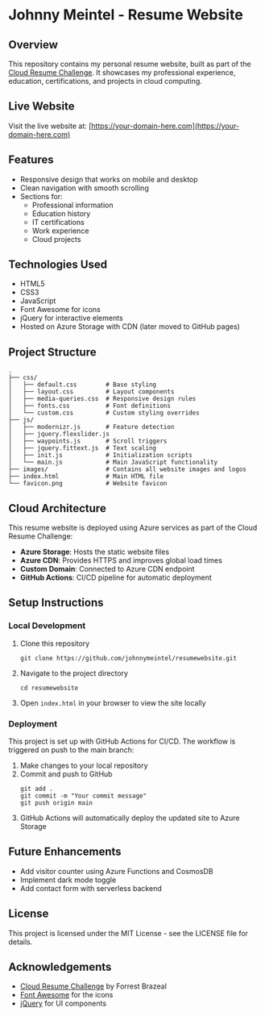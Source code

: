 # Johnny Meintel - Resume Website

## Overview
This repository contains my personal resume website, built as part of the [Cloud Resume Challenge](https://cloudresumechallenge.dev/). It showcases my professional experience, education, certifications, and projects in cloud computing.

## Live Website
Visit the live website at: [https://your-domain-here.com](https://your-domain-here.com)

## Features
- Responsive design that works on mobile and desktop
- Clean navigation with smooth scrolling
- Sections for:
  - Professional information
  - Education history
  - IT certifications
  - Work experience
  - Cloud projects

## Technologies Used
- HTML5
- CSS3
- JavaScript
- Font Awesome for icons
- jQuery for interactive elements
- Hosted on Azure Storage with CDN (later moved to GitHub pages)

## Project Structure
```
.
├── css/
│   ├── default.css        # Base styling
│   ├── layout.css         # Layout components
│   ├── media-queries.css  # Responsive design rules
│   ├── fonts.css          # Font definitions
│   └── custom.css         # Custom styling overrides
├── js/
│   ├── modernizr.js       # Feature detection
│   ├── jquery.flexslider.js
│   ├── waypoints.js       # Scroll triggers
│   ├── jquery.fittext.js  # Text scaling
│   ├── init.js            # Initialization scripts
│   └── main.js            # Main JavaScript functionality
├── images/                # Contains all website images and logos
├── index.html             # Main HTML file
└── favicon.png            # Website favicon
```

## Cloud Architecture
This resume website is deployed using Azure services as part of the Cloud Resume Challenge:

- **Azure Storage**: Hosts the static website files
- **Azure CDN**: Provides HTTPS and improves global load times
- **Custom Domain**: Connected to Azure CDN endpoint
- **GitHub Actions**: CI/CD pipeline for automatic deployment

## Setup Instructions

### Local Development
1. Clone this repository
   ```
   git clone https://github.com/johnnymeintel/resumewebsite.git
   ```
2. Navigate to the project directory
   ```
   cd resumewebsite
   ```
3. Open `index.html` in your browser to view the site locally

### Deployment
This project is set up with GitHub Actions for CI/CD. The workflow is triggered on push to the main branch:

1. Make changes to your local repository
2. Commit and push to GitHub
   ```
   git add .
   git commit -m "Your commit message"
   git push origin main
   ```
3. GitHub Actions will automatically deploy the updated site to Azure Storage

## Future Enhancements
- Add visitor counter using Azure Functions and CosmosDB
- Implement dark mode toggle
- Add contact form with serverless backend

## License
This project is licensed under the MIT License - see the LICENSE file for details.

## Acknowledgements
- [Cloud Resume Challenge](https://cloudresumechallenge.dev/) by Forrest Brazeal
- [Font Awesome](https://fontawesome.com/) for the icons
- [jQuery](https://jquery.com/) for UI components
